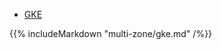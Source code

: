 
<ul class="nav nav-tabs nav-tabs-yb">
  <li >
    <a href="#gke" class="nav-link active" id="gke-tab" data-toggle="tab" role="tab" aria-controls="gke" aria-selected="true">
      <i class="icon-shell"></i>
      GKE
    </a>
  </li>
</ul>

<div class="tab-content">
  <div id="gke" class="tab-pane fade show active" role="tabpanel" aria-labelledby="gke-tab">
    {{% includeMarkdown "multi-zone/gke.md" /%}}
  </div>
</div>
